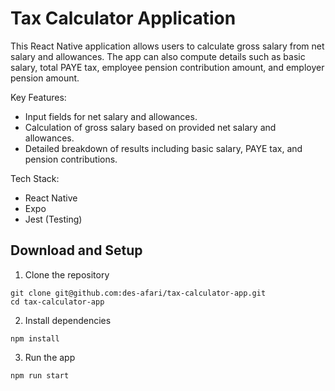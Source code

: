 # Tax Calculator Application
This React Native application allows users to calculate gross salary from net salary and allowances. The app can also compute details such as basic salary, total PAYE tax, employee pension contribution amount, and employer pension amount.

Key Features:
- Input fields for net salary and allowances.
- Calculation of gross salary based on provided net salary and allowances.
- Detailed breakdown of results including basic salary, PAYE tax, and pension contributions.

Tech Stack:
- React Native
- Expo
- Jest (Testing)

## Download and Setup
1. Clone the repository
```
git clone git@github.com:des-afari/tax-calculator-app.git
cd tax-calculator-app
```

2. Install dependencies
```
npm install
```

3. Run the app
```
npm run start
```